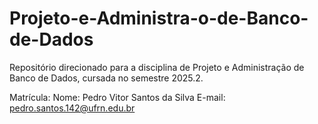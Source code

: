 # Projeto-e-Administra-o-de-Banco-de-Dados
Repositório direcionado para a disciplina de Projeto e Administração de Banco de Dados, cursada no semestre 2025.2.

Matrícula:
Nome: Pedro Vitor Santos da Silva
E-mail: pedro.santos.142@ufrn.edu.br
